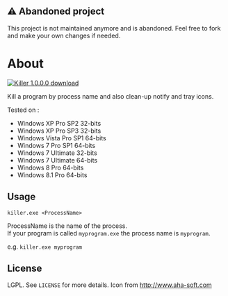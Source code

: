 ## :warning: Abandoned project

This project is not maintained anymore and is abandoned. Feel free to fork and make your own changes if needed.

# About

[![Killer 1.0.0.0 download](https://img.shields.io/badge/download-Killer%201.0.0.0-brightgreen.svg)](https://github.com/crazy-max/Killer/releases/download/v1.0.0.0/Killer.exe)

Kill a program by process name and also clean-up notify and tray icons.<br />

Tested on :
* Windows XP Pro SP2 32-bits
* Windows XP Pro SP3 32-bits
* Windows Vista Pro SP1 64-bits
* Windows 7 Pro SP1 64-bits
* Windows 7 Ultimate 32-bits
* Windows 7 Ultimate 64-bits
* Windows 8 Pro 64-bits
* Windows 8.1 Pro 64-bits

## Usage

``killer.exe <ProcessName>``

ProcessName is the name of the process.<br />
If your program is called ``myprogram.exe`` the process name is ``myprogram``.<br />

e.g. ``killer.exe myprogram``

## License

LGPL. See ``LICENSE`` for more details.
Icon from http://www.aha-soft.com
